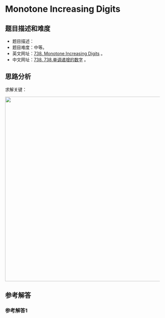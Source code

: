 # Monotone Increasing Digits

## 题目描述和难度
+ 题目描述：
+ 题目难度：中等。
+ 英文网址：[738. Monotone Increasing Digits](https://leetcode.com/problems/monotone-increasing-digits/description/)  。
+ 中文网址：[738. 738.单调递增的数字](https://leetcode-cn.com/problems/monotone-increasing-digits/description/)  。
## 思路分析
求解关键：

<img src="https://liweiwei1419.github.io/images/leetcode-solution/" width="600">

## 参考解答
### 参考解答1

```java

```